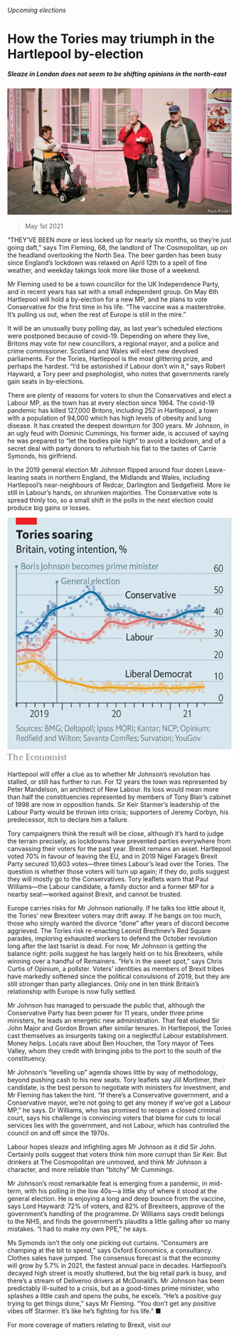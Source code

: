 ###### Upcoming elections

# How the Tories may triumph in the Hartlepool by-election 

##### Sleaze in London does not seem to be shifting opinions in the north-east 

![image](images/20210501_brp005.jpg) 

> May 1st 2021 

“THEY’VE BEEN more or less locked up for nearly six months, so they’re just going daft,” says Tim Fleming, 68, the landlord of The Cosmopolitan, up on the headland overlooking the North Sea. The beer garden has been busy since England’s lockdown was relaxed on April 12th to a spell of fine weather, and weekday takings look more like those of a weekend.

Mr Fleming used to be a town councillor for the UK Independence Party, and in recent years has sat with a small independent group. On May 6th Hartlepool will hold a by-election for a new MP, and he plans to vote Conservative for the first time in his life. “The vaccine was a masterstroke. It’s pulling us out, when the rest of Europe is still in the mire.”


It will be an unusually busy polling day, as last year’s scheduled elections were postponed because of covid-19. Depending on where they live, Britons may vote for new councillors, a regional mayor, and a police and crime commissioner. Scotland and Wales will elect new devolved parliaments. For the Tories, Hartlepool is the most glittering prize, and perhaps the hardest. “I’d be astonished if Labour don’t win it,” says Robert Hayward, a Tory peer and psephologist, who notes that governments rarely gain seats in by-elections.

There are plenty of reasons for voters to shun the Conservatives and elect a Labour MP, as the town has at every election since 1964. The covid-19 pandemic has killed 127,000 Britons, including 252 in Hartlepool, a town with a population of 94,000 which has high levels of obesity and lung disease. It has created the deepest downturn for 300 years. Mr Johnson, in an ugly feud with Dominic Cummings, his former aide, is accused of saying he was prepared to “let the bodies pile high” to avoid a lockdown, and of a secret deal with party donors to refurbish his flat to the tastes of Carrie Symonds, his girlfriend.

In the 2019 general election Mr Johnson flipped around four dozen Leave-leaning seats in northern England, the Midlands and Wales, including Hartlepool’s near-neighbours of Redcar, Darlington and Sedgefield. More lie still in Labour’s hands, on shrunken majorities. The Conservative vote is spread thinly too, so a small shift in the polls in the next election could produce big gains or losses.

![image](images/20210501_BRC051.png) 


Hartlepool will offer a clue as to whether Mr Johnson’s revolution has stalled, or still has further to run. For 12 years the town was represented by Peter Mandelson, an architect of New Labour. Its loss would mean more than half the constituencies represented by members of Tony Blair’s cabinet of 1998 are now in opposition hands. Sir Keir Starmer’s leadership of the Labour Party would be thrown into crisis; supporters of Jeremy Corbyn, his predecessor, itch to declare him a failure.

Tory campaigners think the result will be close, although it’s hard to judge the terrain precisely, as lockdowns have prevented parties everywhere from canvassing their voters for the past year. Brexit remains an asset. Hartlepool voted 70% in favour of leaving the EU, and in 2019 Nigel Farage’s Brexit Party secured 10,603 votes—three times Labour’s lead over the Tories. The question is whether those voters will turn up again; if they do, polls suggest they will mostly go to the Conservatives. Tory leaflets warn that Paul Williams—the Labour candidate, a family doctor and a former MP for a nearby seat—worked against Brexit, and cannot be trusted.

Europe carries risks for Mr Johnson nationally. If he talks too little about it, the Tories’ new Brexiteer voters may drift away. If he bangs on too much, those who simply wanted the divorce “done” after years of discord become aggrieved. The Tories risk re-enacting Leonid Brezhnev’s Red Square parades, imploring exhausted workers to defend the October revolution long after the last tsarist is dead. For now, Mr Johnson is getting the balance right: polls suggest he has largely held on to his Brexiteers, while winning over a handful of Remainers. “He’s in the sweet spot,” says Chris Curtis of Opinium, a pollster. Voters’ identities as members of Brexit tribes have markedly softened since the political convulsions of 2019, but they are still stronger than party allegiances. Only one in ten think Britain’s relationship with Europe is now fully settled.

Mr Johnson has managed to persuade the public that, although the Conservative Party has been power for 11 years, under three prime ministers, he leads an energetic new administration. That feat eluded Sir John Major and Gordon Brown after similar tenures. In Hartlepool, the Tories cast themselves as insurgents taking on a neglectful Labour establishment. Money helps. Locals rave about Ben Houchen, the Tory mayor of Tees Valley, whom they credit with bringing jobs to the port to the south of the constituency.

Mr Johnson’s “levelling up” agenda shows little by way of methodology, beyond pushing cash to his new seats. Tory leaflets say Jill Mortimer, their candidate, is the best person to negotiate with ministers for investment, and Mr Fleming has taken the hint. “If there’s a Conservative government, and a Conservative mayor, we’re not going to get any money if we’ve got a Labour MP,” he says. Dr Williams, who has promised to reopen a closed criminal court, says his challenge is convincing voters that blame for cuts to local services lies with the government, and not Labour, which has controlled the council on and off since the 1970s.

Labour hopes sleaze and infighting ages Mr Johnson as it did Sir John. Certainly polls suggest that voters think him more corrupt than Sir Keir. But drinkers at The Cosmopolitan are unmoved, and think Mr Johnson a character, and more reliable than “bitchy” Mr Cummings.

Mr Johnson’s most remarkable feat is emerging from a pandemic, in mid-term, with his polling in the low 40s—a little shy of where it stood at the general election. He is enjoying a long and deep bounce from the vaccine, says Lord Hayward: 72% of voters, and 82% of Brexiteers, approve of the government’s handling of the programme. Dr Williams says credit belongs to the NHS, and finds the government’s plaudits a little galling after so many mistakes. “I had to make my own PPE,” he says.

Ms Symonds isn’t the only one picking out curtains. “Consumers are champing at the bit to spend,” says Oxford Economics, a consultancy. Clothes sales have jumped. The consensus forecast is that the economy will grow by 5.7% in 2021, the fastest annual pace in decades. Hartlepool’s decayed high street is mostly shuttered, but the big retail park is busy, and there’s a stream of Deliveroo drivers at McDonald’s. Mr Johnson has been predictably ill-suited to a crisis, but as a good-times prime minister, who splashes a little cash and opens the pubs, he excels. “He’s a positive guy trying to get things done,” says Mr Fleming. “You don’t get any positive vibes off Starmer. It’s like he’s fighting for his life.” ■

For more coverage of matters relating to Brexit, visit our 

